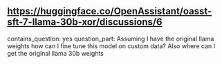 ## https://huggingface.co/OpenAssistant/oasst-sft-7-llama-30b-xor/discussions/6

contains_question: yes
question_part: Assuming I have the original llama weights how can I fine tune this model on custom data? Also where can I get the original llama 30b weights